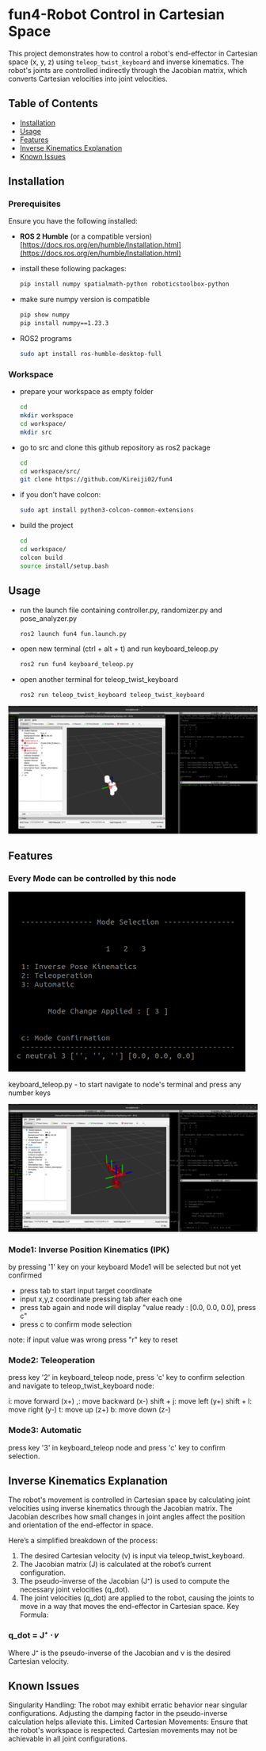 # fun4-Robot Control in Cartesian Space

This project demonstrates how to control a robot's end-effector in Cartesian space (x, y, z) using `teleop_twist_keyboard` and inverse kinematics. The robot's joints are controlled indirectly through the Jacobian matrix, which converts Cartesian velocities into joint velocities.

## Table of Contents

- [Installation](#installation)
- [Usage](#usage)
- [Features](#features)
- [Inverse Kinematics Explanation](#inverse-kinematics-explanation)
- [Known Issues](#known-issues)

## Installation

### Prerequisites

Ensure you have the following installed:

- **ROS 2 Humble** (or a compatible version)
[https://docs.ros.org/en/humble/Installation.html](https://docs.ros.org/en/humble/Installation.html)

- install these following packages:
    ```bash
    pip install numpy spatialmath-python roboticstoolbox-python
    ```

- make sure numpy version is compatible
    ```bash
    pip show numpy
    pip install numpy==1.23.3
    ```

- ROS2 programs
    ```bash
    sudo apt install ros-humble-desktop-full
    ```

### Workspace

- prepare your workspace as empty folder
    ```bash
    cd
    mkdir workspace
    cd workspace/
    mkdir src
    ```

- go to src and clone this github repository as ros2 package
    ```bash
    cd
    cd workspace/src/
    git clone https://github.com/Kireiji02/fun4
    ```

- if you don't have colcon:
    ```bash
    sudo apt install python3-colcon-common-extensions
    ```

- build the project
    ```bash
    cd
    cd workspace/
    colcon build
    source install/setup.bash
    ```

## Usage

- run the launch file containing controller.py, randomizer.py and pose_analyzer.py
    ```bash
    ros2 launch fun4 fun.launch.py
    ```

- open new terminal (ctrl + alt + t) and run keyboard_teleop.py
    ```bash
    ros2 run fun4 keyboard_teleop.py
    ```

- open another terminal for teleop_twist_keyboard
    ```bash
    ros2 run teleop_twist_keyboard teleop_twist_keyboard 
    ```
![launch1](images/launch1.png)
    
## Features

### Every Mode can be controlled by this node
![keyboard_teleop](images/keyboard_teleop.png)

keyboard_teleop.py - to start navigate to node's terminal and press any number keys

![launch2](images/launch2.png)

### Mode1: Inverse Position Kinematics (IPK)
by pressing '1' key on your keyboard Mode1 will be selected but not yet confirmed

- press tab to start input target coordinate
- input x,y,z coordinate pressing tab after each one
- press tab again and node will display "value ready : [0.0, 0.0, 0.0], press c"
- press c to confirm mode selection

note: if input value was wrong press "r" key to reset

### Mode2: Teleoperation
press key '2' in keyboard_teleop node, press 'c' key to confirm selection and navigate to teleop_twist_keyboard node:

i: move forward (x+)
,: move backward (x-)
shift + j: move left (y+)
shift + l: move right (y-)
t: move up (z+)
b: move down (z-)

### Mode3: Automatic
press key '3' in keyboard_teleop node and press 'c' key to confirm selection.

## Inverse Kinematics Explanation

The robot's movement is controlled in Cartesian space by calculating joint velocities using inverse kinematics through the Jacobian matrix. The Jacobian describes how small changes in joint angles affect the position and orientation of the end-effector in space.

Here’s a simplified breakdown of the process:

1. The desired Cartesian velocity (v) is input via teleop_twist_keyboard.
2. The Jacobian matrix (J) is calculated at the robot’s current configuration.
3. The pseudo-inverse of the Jacobian (J⁺) is used to compute the necessary joint velocities (q_dot).
4. The joint velocities (q_dot) are applied to the robot, causing the joints to move in a way that moves the end-effector in Cartesian space.
Key Formula:

###         q_dot = J⁺ ⋅ 𝑣

Where J⁺ is the pseudo-inverse of the Jacobian and v is the desired Cartesian velocity.

## Known Issues
Singularity Handling: The robot may exhibit erratic behavior near singular configurations. Adjusting the damping factor in the pseudo-inverse calculation helps alleviate this.
Limited Cartesian Movements: Ensure that the robot's workspace is respected. Cartesian movements may not be achievable in all joint configurations.